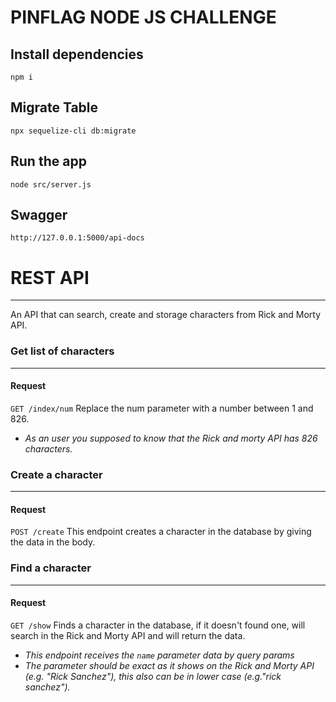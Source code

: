 # PINFLAG NODE JS CHALLENGE
**Install dependencies**
---
`npm i`

**Migrate Table**
---
`npx sequelize-cli db:migrate`

**Run the app**
---
`node src/server.js`

**Swagger**
---
`http://127.0.0.1:5000/api-docs`

# REST API
---
An API that can search, create and storage characters from Rick and Morty API.

### Get list of characters
---
#### Request
`GET /index/num`
Replace the num parameter with a number between 1 and 826.
- *As an user you supposed to know that the Rick and morty API has 826 characters.*

### Create a character
---
#### Request
`POST /create`
This endpoint creates a character in the database by giving the data in the body.

### Find a character
---
#### Request
`GET /show`
Finds a character in the database, if it doesn't found one, will search in the Rick and Morty API and will return the data.
- *This endpoint receives the `name` parameter data by query params*
- *The parameter should be exact as it shows on the Rick and Morty API (e.g. "Rick Sanchez"), this also can be in lower case (e.g."rick sanchez").*